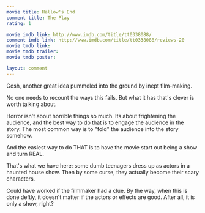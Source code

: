 ```yaml
---
movie title: Hallow's End
comment title: The Play
rating: 1

movie imdb link: http://www.imdb.com/title/tt0338088/
comment imdb link: http://www.imdb.com/title/tt0338088/reviews-20
movie tmdb link: 
movie tmdb trailer: 
movie tmdb poster: 

layout: comment
---
```


Gosh, another great idea pummeled into the ground by inept film-making.

No one needs to recount the ways this fails. But what it has that's clever is worth talking about.

Horror isn't about horrible things so much. Its about frightening the audience, and the best way to do that is to engage the audience in the story. The most common way is to "fold" the audience into the story somehow. 

And the easiest way to do THAT is to have the movie start out being a show and turn REAL.

That's what we have here: some dumb teenagers dress up as actors in a haunted house show. Then by some curse, they actually become their scary characters.

Could have worked if the filmmaker had a clue. By the way, when this is done deftly, it doesn't matter if the actors or effects are good. After all, it is only a show, right?
